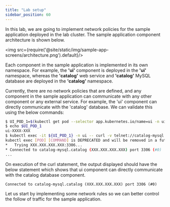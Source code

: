 ```yaml
---
title: "Lab setup"
sidebar_position: 60
---
```


In this lab, we are going to implement network policies for the sample application deployed in the lab cluster. The sample application component architecture is shown below.

<img src={require('@site/static/img/sample-app-screens/architecture.png').default}/>

Each component in the sample application is implemented in its own namespace. For example, the **'ui'** component is deployed in the **'ui'** namespace, whereas the **'catalog'** web service and **'catalog'** MySQL database are deployed in the **'catalog'** namespace.

Currently, there are no network policies that are defined, and any component in the sample application can communicate with any other component or any external service. For example, the 'ui' component can directly communicate with the 'catalog' database. We can validate this using the below commands:

```bash wait=30 timeout=240
$ UI_POD_1=$(kubectl get pod --selector app.kubernetes.io/name=ui -n ui -o json | jq -r '.items[0].metadata.name')
$ echo $UI_POD_1
ui-XXXX-XXX
$ kubectl exec -it ${UI_POD_1} -n ui -- curl -v telnet://catalog-mysql.catalog:3306 --connect-timeout 5
kubectl exec [POD] [COMMAND] is DEPRECATED and will be removed in a future version. Use kubectl exec [POD] -- [COMMAND] instead.
*   Trying XXX.XXX.XXX.XXX:3306...
* Connected to catalog-mysql.catalog (XXX.XXX.XXX.XXX) port 3306 (#0)
...
```
On execution of the curl statement, the output displayed should have the below statement which shows that ui component can directly communicate with the catalog database component.
```
Connected to catalog-mysql.catalog (XXX.XXX.XXX.XXX) port 3306 (#0)
```

Let us start by implementing some network rules so we can better control the follow of traffic for the sample application.